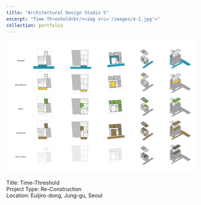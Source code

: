 ```yaml
---
title: "Architectural Design Studio 5"
excerpt: "Time-Threshold<br/><img src='/images/4-1.jpg'>"
collection: portfolio
---
```


<!-- ![Main Image](/images/4-1.jpg) -->
<img src="/images/4-1.jpg" alt="Architectural Design Studio 5">


Title: Time-Threshold  
Project Type: Re-Construction  
Location: Euljiro-dong, Jung-gu, Seoul